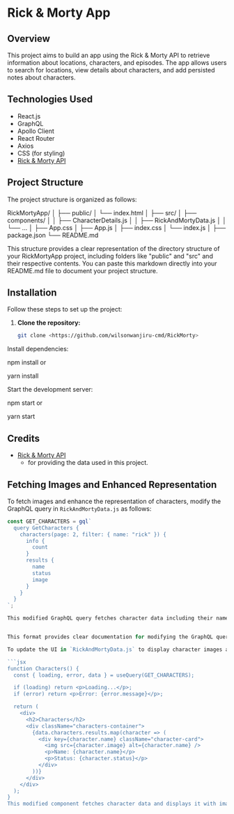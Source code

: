 # Rick & Morty App

## Overview
This project aims to build an app using the Rick & Morty API to retrieve information about locations, characters, and episodes. The app allows users to search for locations, view details about characters, and add persisted notes about characters.

## Technologies Used ##
  - React.js
  - GraphQL
  - Apollo Client
  - React Router
  - Axios
  - CSS (for styling)
  - [Rick & Morty API](https://rickandmortyapi.com/documentation/#graphql)

## Project Structure

The project structure is organized as follows:

RickMortyApp/
│
├── public/
│ └── index.html
│
├── src/
│ ├── components/
│ │ ├── CharacterDetails.js
│ │ ├── RickAndMortyData.js
│ │ └── ...
│ ├── App.css
│ ├── App.js
│ ├── index.css
│ └── index.js
│
├── package.json
└── README.md

This structure provides a clear representation of the directory structure of your RickMortyApp project, including folders like "public" and "src" and their respective contents. You can paste this markdown directly into your README.md file to document your project structure.

## Installation

Follow these steps to set up the project:

1. **Clone the repository:**
   ```sh
   git clone <https://github.com/wilsonwanjiru-cmd/RickMorty>

Install dependencies:


npm install
or


yarn install


Start the development server:


npm start
or


yarn start

## Credits

- [Rick & Morty API](https://rickandmortyapi.com/documentation/#graphql)
  - for providing the data used in this project.

## Fetching Images and Enhanced Representation

To fetch images and enhance the representation of characters, modify the GraphQL query in `RickAndMortyData.js` as follows:

```jsx
const GET_CHARACTERS = gql`
  query GetCharacters {
    characters(page: 2, filter: { name: "rick" }) {
      info {
        count
      }
      results {
        name
        status
        image
      }
    }
  }
`;

This modified GraphQL query fetches character data including their names, statuses, and image URLs.


This format provides clear documentation for modifying the GraphQL query and explains its purpose within your project. 

To update the UI in `RickAndMortyData.js` to display character images along with their names and statuses and apply CSS styling to enhance the representation, modify the `Characters` component as follows:

```jsx
function Characters() {
  const { loading, error, data } = useQuery(GET_CHARACTERS);

  if (loading) return <p>Loading...</p>;
  if (error) return <p>Error: {error.message}</p>;

  return (
    <div>
      <h2>Characters</h2>
      <div className="characters-container">
        {data.characters.results.map(character => (
          <div key={character.name} className="character-card">
            <img src={character.image} alt={character.name} />
            <p>Name: {character.name}</p>
            <p>Status: {character.status}</p>
          </div>
        ))}
      </div>
    </div>
  );
}
This modified component fetches character data and displays it with images, names, and statuses. Make sure to apply CSS styling to enhance the representation of character names and statuses.



